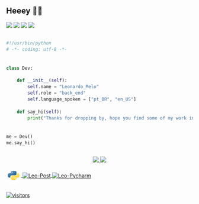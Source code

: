 ## Heeey 🖖🏽

<div>
  <a href = "mailto:leonardogvmelo@gmail.com"><img src="https://img.shields.io/badge/-Gmail-%23333?style=for-the-badge&logo=gmail&logoColor=white" target="_blank"></a>
  <a href="https://discord.gg/leozera#5889" target="_blank"><img src="https://img.shields.io/badge/Discord-7289DA?style=for-the-badge&logo=discord&logoColor=white" target="_blank"></a>
  <a href="https://www.linkedin.com/in/" target="_blank"><img src="https://img.shields.io/badge/-LinkedIn-%230077B5?style=for-the-badge&logo=linkedin&logoColor=white" target="_blank"></a>
  <a href="https://instagram.com/euleozera" target="_blank"><img src="https://img.shields.io/badge/-Instagram-%23E4405F?style=for-the-badge&logo=instagram&logoColor=white" target="_blank"></a>
</div>

##
 
```python
#!/usr/bin/python
# -*- coding: utf-8 -*-


class Dev:

    def __init__(self):
        self.name = "Leonardo_Melo"
        self.role = "back_end"
        self.language_spoken = ["pt_BR", "en_US"]

    def say_hi(self):
        print("Thanks for dropping by, hope you find some of my work interesting.")


me = Dev()
me.say_hi()
```

##

<div align="center">
  <a href="https://github.com/euleozera">
  <img height="180em" src="https://github-readme-stats.vercel.app/api?username=euleozera&show_icons=true&theme=dark&include_all_commits=true&count_private=true"/>
  <img height="180em" src="https://github-readme-stats.vercel.app/api/top-langs/?username=euleozera&layout=compact&langs_count=7&theme=dark"/>
</div>
  
  <div style="display: inline_block"><br>
    <img align="center" alt="Leo-Python" height="30" width="40" src="https://raw.githubusercontent.com/devicons/devicon/master/icons/python/python-original.svg">
    <img align="center" alt="Leo-Post" height="30" width="40" src"https://raw.githubusercontent.com/devicons/devicon/master/icons/postgresql/postgresql-original.svg">
    <img align="center" alt="Leo-Pycharm" height="30" width="40" src"https://raw.githubusercontent.com/devicons/devicon/master/icons/pycharm/pycharm-original-wordmark.svg">     
  </div>
    
          

  ## 
  
  ![visitors](https://visitor-badge.laobi.icu/badge?page_id=euleozera.euleozera)
